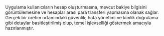 Uygulama kullanıcıların hesap oluşturmasına, mevcut bakiye bilgisini görüntülemesine ve hesaplar arası para transferi yapmasına olanak sağlar. Gerçek bir üretim ortamındaki güvenlik, hata yönetimi ve kimlik doğrulama gibi detaylar basitleştirilmiş olup, temel işlevselliği göstermek amacıyla hazırlanmıştır.






